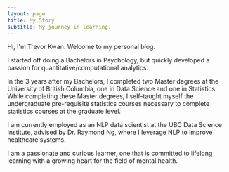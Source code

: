 ```yaml
---
layout: page
title: My Story
subtitle: My journey in learning.
---
```


Hi, I'm Trevor Kwan. Welcome to my personal blog. 

I started off doing a Bachelors in Psychology, but quickly developed a passion for quantitative/computational analytics. 

In the 3 years after my Bachelors, I completed two Master degrees at the University of British Columbia, one in Data Science and one in Statistics. While completing these Master degrees, I self-taught myself the undergraduate pre-requisite statistics courses necessary to complete statistics courses at the graduate level. 

I am currently employed as an NLP data scientist at the UBC Data Science Institute, advised by Dr. Raymond Ng, where I leverage NLP to improve healthcare systems. 

I am a passionate and curious learner, one that is committed to lifelong learning with a growing heart for the field of mental health.



